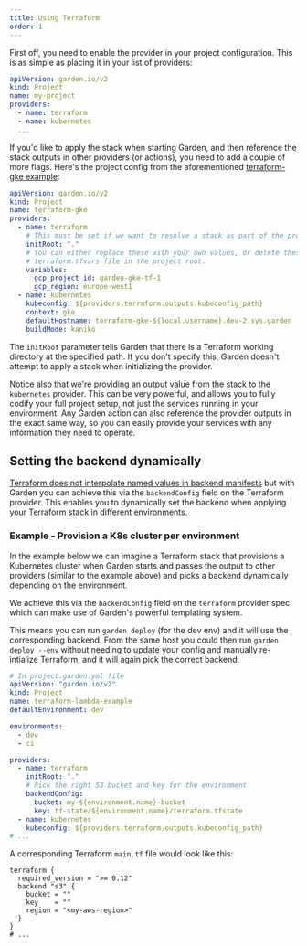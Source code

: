 ```yaml
---
title: Using Terraform
order: 1
---
```


First off, you need to enable the provider in your project configuration. This is as simple as placing it in your list of providers:

```yaml
apiVersion: garden.io/v2
kind: Project
name: my-project
providers:
  - name: terraform
  - name: kubernetes
  ...
```

If you'd like to apply the stack when starting Garden, and then reference the stack outputs in other providers (or actions), you need to add a couple of more flags. Here's the project config from the aforementioned [terraform-gke example](https://github.com/garden-io/garden/tree/0.14.9/examples/terraform-gke):

```yaml
apiVersion: garden.io/v2
kind: Project
name: terraform-gke
providers:
  - name: terraform
    # This must be set if we want to resolve a stack as part of the provider initialization.
    initRoot: "."
    # You can either replace these with your own values, or delete these and provide your own in a
    # terraform.tfvars file in the project root.
    variables:
      gcp_project_id: garden-gke-tf-1
      gcp_region: europe-west1
  - name: kubernetes
    kubeconfig: ${providers.terraform.outputs.kubeconfig_path}
    context: gke
    defaultHostname: terraform-gke-${local.username}.dev-2.sys.garden
    buildMode: kaniko
```

The `initRoot` parameter tells Garden that there is a Terraform working directory at the specified path. If you don't specify this, Garden doesn't attempt to apply a stack when initializing the provider.

Notice also that we're providing an output value from the stack to the `kubernetes` provider. This can be very powerful, and allows you to fully codify your full project setup, not just the services running in your environment. Any Garden action can also reference the provider outputs in the exact same way, so you can easily provide your services with any information they need to operate.

## Setting the backend dynamically


[Terraform does not interpolate named values in backend manifests](https://developer.hashicorp.com/terraform/language/backend) but with Garden you can achieve this via the `backendConfig` field on the Terraform provider. This enables you to dynamically set the backend when applying your Terraform stack in different environments.

### Example - Provision a K8s cluster per environment

In the example below we can imagine a Terraform stack that provisions a Kubernetes cluster when Garden starts and passes the output to other providers (similar to the example above) and picks a backend dynamically depending on the environment.

We achieve this via the `backendConfig` field on the `terraform` provider spec which can make use of Garden's powerful templating system.

This means you can run `garden deploy` (for the dev env) and it will use the corresponding backend. From the same host you could then run `garden deploy --env` without needing to update your config and manually re-intialize Terraform, and it will again pick the correct backend.

```yaml
# In project.garden.yml file
apiVersion: "garden.io/v2"
kind: Project
name: terraform-lambda-example
defaultEnvironment: dev

environments:
  - dev
  - ci

providers:
  - name: terraform
    initRoot: "."
    # Pick the right S3 bucket and key for the environment
    backendConfig:
      bucket: my-${environment.name}-bucket
      key: tf-state/${environment.name}/terraform.tfstate
  - name: kubernetes
    kubeconfig: ${providers.terraform.outputs.kubeconfig_path}
# ...
```

A corresponding Terraform `main.tf` file would look like this:

```hcl
terraform {
  required_version = ">= 0.12"
  backend "s3" {
    bucket = ""
    key    = ""
    region = "<my-aws-region>"
  }
}
# ...
```
